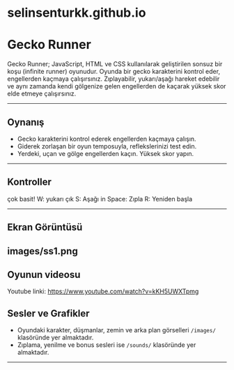 # selinsenturkk.github.io
# Gecko Runner

Gecko Runner; JavaScript, HTML ve CSS kullanılarak geliştirilen sonsuz bir koşu (infinite runner) oyunudur. Oyunda bir gecko karakterini kontrol eder, engellerden kaçmaya çalışırsınız. Zıplayabilir, yukarı/aşağı hareket edebilir ve aynı zamanda kendi gölgenize gelen engellerden de kaçarak yüksek skor elde etmeye çalışırsınız.

---

## Oynanış

- Gecko karakterini kontrol ederek engellerden kaçmaya çalışın.
- Giderek zorlaşan bir oyun temposuyla, reflekslerinizi test edin.
- Yerdeki, uçan ve gölge engellerden kaçın. Yüksek skor yapın.

---

## Kontroller
çok basit!
W: yukarı çık
S: Aşağı in
Space: Zıpla
R: Yeniden başla

---

## Ekran Görüntüsü

images/ss1.png
---
## Oyunun videosu 
Youtube linki: https://www.youtube.com/watch?v=kKH5UWXTpmg 

## Sesler ve Grafikler

- Oyundaki karakter, düşmanlar, zemin ve arka plan görselleri `/images/` klasöründe yer almaktadır.
- Zıplama, yenilme ve bonus sesleri ise `/sounds/` klasöründe yer almaktadır.

---

